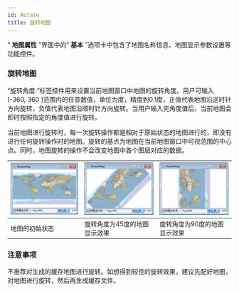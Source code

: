 ```yaml
---
id: Rotate
title: 旋转地图
---
```

“ **地图属性** ”界面中的“ **基本** ”选项卡中包含了地图名称信息、地图显示参数设置等功能控件。

### 旋转地图

“旋转角度:”标签控件用来设置当前地图窗口中地图的旋转角度。用户可输入 [-360, 360
]范围内的任意数值，单位为度，精度到0.1度，正值代表地图沿逆时针方向旋转，负值代表地图沿顺时针方向旋转。当用户输入完角度值后，当前地图会即时按照指定的角度值进行旋转。

当前地图进行旋转时，每一次旋转操作都是相对于原始状态的地图进行的，即没有进行任何旋转操作时的地图。旋转的基点为地图在当前地图窗口中可视范围的中心点。同时，地图旋转的操作不会改变地图中各个图层对应的数据。

![](img/rotationMapIllustrator1.png)| ![](img/rotationMapIllustrator2.png)|![](img/rotationMapIllustrator3.png)  
---|---|---  
地图的初始状态| 旋转角度为45度的地图显示效果| 旋转角度为90度的地图显示效果  
  
### 注意事项

不推荐对生成的缓存地图进行旋转。如想得到较佳的旋转效果，建议先配好地图，对地图进行旋转，然后再生成缓存文件。
